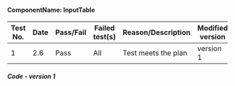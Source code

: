 #### ComponentName: InputTable

|Test No.|Date|Pass/Fail|Failed test(s)|Reason/Description|Modified version|
|-------|----|---------|-------------------|----------------|----------------|
|1 | 2.6 | Pass | All | Test meets the plan |version 1|

##### Code - version 1
```javascript


```

